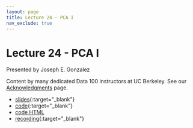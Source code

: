 ```yaml
---
layout: page
title: Lecture 24 – PCA I 
nav_exclude: true
---
```


# Lecture 24 - PCA I

Presented by Joseph E. Gonzalez

Content by many dedicated Data 100 instructors at UC Berkeley. See our [Acknowledgments](../../acks) page.

- [slides](https://docs.google.com/presentation/d/1xsOYzsh7IAscw3ozkdZzwQi84EQya2vkQKCozchMRT0/edit?usp=sharing){:target="_blank"}
- [code](https://data100.datahub.berkeley.edu/hub/user-redirect/git-pull?repo=https%3A%2F%2Fgithub.com%2FDS-100%2Fsp25-student&urlpath=lab%2Ftree%2Fsp25-student%2Flecture%2Flec24%2Flec24.ipynb&branch=main){:target="_blank"}
- [code HTML](../../resources/assets/lectures/lec24/lec24.html) 
- [recording](https://youtu.be/F2uQ0DhLegY){:target="_blank"}
